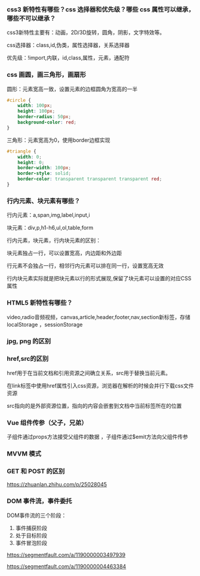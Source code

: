 ### css3 新特性有哪些？css 选择器和优先级？哪些 css 属性可以继承，哪些不可以继承？

css3新特性主要有：动画，2D/3D旋转，圆角，阴影，文字特效等。

css选择器：class,id,伪类，属性选择器，关系选择器

优先级：!import,内联，id,class,属性，元素，通配符

### css 画圆，画三角形，画扇形

圆形：元素宽高一致，设置元素的边框圆角为宽高的一半

```css
#circle {
    width: 100px;
    height: 100px;
    border-radius: 50px;
    background-color: red;
}
```

三角形：元素宽高为0，使用border边框实现

```css
#triangle {
    width: 0;
    height: 0;
    border-width: 100px;
    border-style: solid;
    border-color: transparent transparent transparent red; 
}
```

### 行内元素、块元素有哪些？

行内元素：a,span,img,label,input,i

块元素：div,p,h1-h6,ul,ol,table,form

行内元素，块元素，行内块元素的区别：

块元素独占一行，可以设置宽高，内边距和外边距

行元素不会独占一行，相邻行内元素可以排在同一行，设置宽高无效

 行内块元素实际就是把块元素以行的形式展现,保留了块元素可以设置的对应CSS属性

### HTML5 新特性有哪些？

video,radio音频视频，canvas,article,header,footer,nav,section新标签，存储localStorage ，sessionStorage

### jpg, png 的区别

### href,src的区别

href用于在当前文档和引用资源之间确立关系，src用于替换当前元素。

在link标签中使用href属性引入css资源，浏览器在解析的时候会并行下载css文件资源

src指向的是外部资源位置，指向的内容会嵌套到文档中当前标签所在的位置

### Vue 组件传参（父子，兄弟）

子组件通过props方法接受父组件的数据 ，子组件通过$emit方法向父组件传参

### MVVM 模式

### GET 和 POST 的区别

https://zhuanlan.zhihu.com/p/25028045

### DOM 事件流，事件委托

DOM事件流的三个阶段：

1. 事件捕获阶段
2. 处于目标阶段
3. 事件冒泡阶段

https://segmentfault.com/a/1190000003497939

https://segmentfault.com/a/1190000004463384





